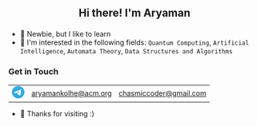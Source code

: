 <h2><p style="text-align: center;">Hi there! I'm Aryaman</p></h2>

- 🌱 Newbie, but I like to learn
- 🔭 I'm interested in the following fields: `Quantum Computing`, `Artificial Intelligence`, `Automata Theory`, `Data Structures and Algorithms`


### Get in Touch
<table>
    <tr>
        <td>
            <a href="https://t.me/Chasmiccoder"><img src="./telegram.png" alt="tech stack image" width="25"/></a>
        </td>
        <td>
            <a href="mailto:aryamankolhe@acm.org">aryamankolhe@acm.org</a>    
        </td>
        <td>
            <a href="mailto:chasmiccoder@gmail.com">chasmiccoder@gmail.com</a>
        </td>
    </tr>
</table>



- 🚀 Thanks for visiting :)